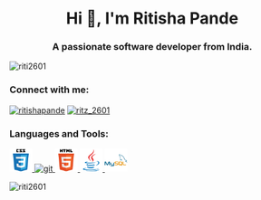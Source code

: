 <h1 align="center">Hi 👋, I'm Ritisha Pande</h1>
<h3 align="center">A passionate software developer from India.</h3>

<p align="left"> <img src="https://komarev.com/ghpvc/?username=riti2601&label=Profile%20views&color=0e75b6&style=flat" alt="riti2601" /> </p>

<h3 align="left">Connect with me:</h3>
<p align="left">
<a href="https://linkedin.com/in/ritishapande" target="blank"><img align="center" src="https://raw.githubusercontent.com/rahuldkjain/github-profile-readme-generator/master/src/images/icons/Social/linked-in-alt.svg" alt="ritishapande" height="30" width="40" /></a>
<a href="https://www.codechef.com/users/ritz_2601" target="blank"><img align="center" src="https://cdn.jsdelivr.net/npm/simple-icons@3.1.0/icons/codechef.svg" alt="ritz_2601" height="30" width="40" /></a>
</p>

<h3 align="left">Languages and Tools:</h3>
<p align="left"> <a href="https://www.w3schools.com/css/" target="_blank" rel="noreferrer"> <img src="https://raw.githubusercontent.com/devicons/devicon/master/icons/css3/css3-original-wordmark.svg" alt="css3" width="40" height="40"/> </a> <a href="https://git-scm.com/" target="_blank" rel="noreferrer"> <img src="https://www.vectorlogo.zone/logos/git-scm/git-scm-icon.svg" alt="git" width="40" height="40"/> </a> <a href="https://www.w3.org/html/" target="_blank" rel="noreferrer"> <img src="https://raw.githubusercontent.com/devicons/devicon/master/icons/html5/html5-original-wordmark.svg" alt="html5" width="40" height="40"/> </a> <a href="https://www.java.com" target="_blank" rel="noreferrer"> <img src="https://raw.githubusercontent.com/devicons/devicon/master/icons/java/java-original.svg" alt="java" width="40" height="40"/> </a> <a href="https://www.mysql.com/" target="_blank" rel="noreferrer"> <img src="https://raw.githubusercontent.com/devicons/devicon/master/icons/mysql/mysql-original-wordmark.svg" alt="mysql" width="40" height="40"/> </a> </p>

<p><img align="center" src="https://github-readme-streak-stats.herokuapp.com/?user=riti2601&" alt="riti2601" /></p>
